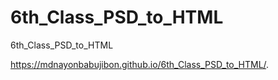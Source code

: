 # 6th_Class_PSD_to_HTML
6th_Class_PSD_to_HTML

https://mdnayonbabujibon.github.io/6th_Class_PSD_to_HTML/.
